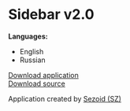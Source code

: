 Sidebar v2.0<br>
=======
<b>Languages:</b>
- English
- Russian

<a href="http://sezex.ru/SideBar.apk">Download application</a><br>
<a href="https://github.com/sezoid/SideBar/archive/master.zip">Download source</a>

Application created by <a href="http:/sezex.ru/">Sezoid (SZ)</a>

